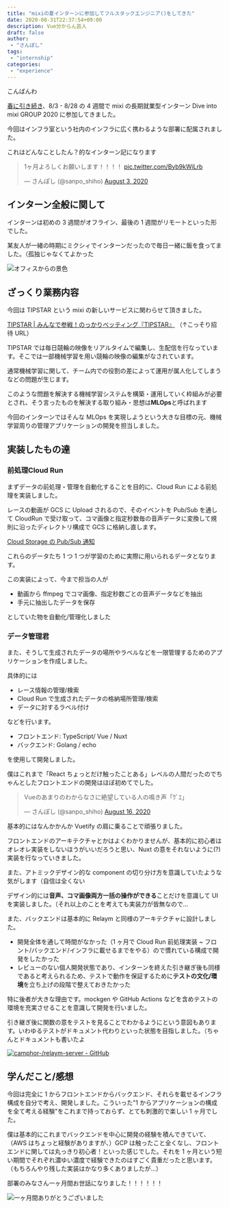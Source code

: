```yaml
---
title: "mixiの夏インターンに参加してフルスタックエンジニア()をしてきた"
date: 2020-08-31T22:37:54+09:00
description: Vue分からん芸人
draft: false
author:
 - "さんぽし"
tags:
 - "internship"
categories:
 - "experience"
---
```


こんばんわ

[春に引き続き](/posts/mixi-spring-internship-2020/)、8/3 - 8/28 の 4 週間で mixi の長期就業型インターン Dive into mixi GROUP 2020 に参加してきました。

今回はインフラ室という社内のインフラに広く携わるような部署に配属されました。

これはどんなことしたん？的なインターン記になります

<blockquote class="twitter-tweet"><p lang="ja" dir="ltr">1ヶ月よろしくお願いします！！！！ <a href="https://t.co/Byb9kWiLrb">pic.twitter.com/Byb9kWiLrb</a></p>&mdash; さんぽし (@sanpo_shiho) <a href="https://twitter.com/sanpo_shiho/status/1290091976541364224?ref_src=twsrc%5Etfw">August 3, 2020</a></blockquote> <script async src="https://platform.twitter.com/widgets.js" charset="utf-8"></script>

## インターン全般に関して

インターンは初めの 3 週間がオフライン、最後の 1 週間がリモートといった形でした。

某友人が一緒の時期にミクシィでインターンだったので毎日一緒に飯を食ってました。（孤独じゃなくてよかった

![オフィスからの景色](/images/posts/mixi-summer-internship-2020.jpg)

## ざっくり業務内容

今回は TIPSTAR という mixi の新しいサービスに関わらせて頂きました。

[TIPSTAR | みんなで参戦！のっかりベッティング『TIPSTAR』](https://tipstar.com/top?inviteCode=7a23e404-d803-44ab-a246-13232f1a6b2f)
（↑こっそり招待 URL）

TIPSTAR では毎日競輪の映像をリアルタイムで編集し、生配信を行なっています。そこでは一部機械学習を用い競輪の映像の編集がなされています。

通常機械学習に関して、チーム内での役割の差によって運用が属人化してしまうなどの問題が生じます。

このような問題を解決する機械学習システムを構築・運用していく枠組みが必要とされ、そう言ったものを解決する取り組み・思想は**MLOps**と呼ばれます

今回のインターンではそんな MLOps を実現しようという大きな目標の元、機械学習周りの管理アプリケーションの開発を担当しました。

## 実装したもの達

### 前処理Cloud Run

まずデータの前処理・管理を自動化することを目的に、Cloud Run による前処理を実装しました。

レースの動画が GCS に Upload されるので、そのイベントを Pub/Sub を通して CloudRun で受け取って、コマ画像と指定秒数毎の音声データに変換して規則に沿ったディレクトリ構成で GCS に格納し直します。

[Cloud Storage の Pub/Sub 通知](https://cloud.google.com/storage/docs/pubsub-notifications?hl=ja)

これらのデータたち 1 つ 1 つが学習のために実際に用いられるデータとなります。

この実装によって、今まで担当の人が

- 動画から ffmpeg でコマ画像、指定秒数ごとの音声データなどを抽出
- 手元に抽出したデータを保存

としていた物を自動化/管理化しました


### データ管理君


また、そうして生成されたデータの場所やラベルなどを一限管理するためのアプリケーションを作成しました。

具体的には

- レース情報の管理/検索
- Cloud Run で生成されたデータの格納場所管理/検索
- データに対するラベル付け

などを行います。

- フロントエンド: TypeScript/ Vue / Nuxt
- バックエンド: Golang / echo

を使用して開発しました。


僕はこれまで「React ちょっとだけ触ったことある」レベルの人間だったのでちゃんとしたフロントエンドの開発はほぼ初めてでした。

<blockquote class="twitter-tweet"><p lang="ja" dir="ltr">Vueのあまりのわからなさに絶望している人の鳴き声「ｳﾞｴ」</p>&mdash; さんぽし (@sanpo_shiho) <a href="https://twitter.com/sanpo_shiho/status/1294973265895501825?ref_src=twsrc%5Etfw">August 16, 2020</a></blockquote> <script async src="https://platform.twitter.com/widgets.js" charset="utf-8"></script>

基本的にはなんかかんか Vuetify の肩に乗ることで頑張りました。

フロントエンドのアーキテクチャとかはよくわかりませんが、基本的に初心者はオレオレ実装をしないほうがいいだろうと思い、Nuxt の意をそれないように(?)実装を行なっていきました。

また、アトミックデザイン的な component の切り分け方を意識していたような気がします（自信は全くない

デザイン的には**音声、コマ画像両方一括の操作ができる**ことだけを意識して UI を実装しました。（それ以上のことを考えても実装力が皆無なので…

また、バックエンドは基本的に Relaym と同様のアーキテクチャに設計しました。

- 開発全体を通して時間がなかった（1 ヶ月で Cloud Run 前処理実装 ~ フロント/バックエンド/インフラに載せるまでをやる）ので慣れている構成で開発をしたかった
- レビューのない個人開発状態であり、インターンを終えた引き継ぎ後も同様であると考えられるため、テストで動作を保証するために**テストの文化/環境**を立ち上げの段階で整えておきたかった

特に後者が大きな理由です。mockgen や GitHub Actions などを含めテストの環境を充実させることを意識して開発を行いました。

引き継ぎ後に関数の意をテストを見ることでわかるようにという意図もあります。いわゆるテストがドキュメント代わりといった状態を目指しました。（ちゃんとドキュメントも書いたよ

[![camphor-/relaym-server - GitHub](https://gh-card.dev/repos/camphor-/relaym-server.svg)](https://github.com/camphor-/relaym-server)

## 学んだこと/感想

今回は完全に 1 からフロントエンドからバックエンド、それらを載せるインフラ構成を自分で考え、開発しました。こういった"1 からアプリケーションの構成を全て考える経験"をこれまで持っておらず、とても刺激的で楽しい 1 ヶ月でした。

僕は基本的にこれまでバックエンドを中心に開発の経験を積んできていて、（AWS はちょっと経験がありますが、）GCP は触ったこと全くなし、フロントエンドに関しては丸っきり初心者！といった感じでした。それを 1 ヶ月という短い期間でそれぞれ濃ゆい濃度で経験できたのはすごく貴重だったと思います。（もちろんやり残した実装はかなり多くありましたが…）

部署のみなさん一ヶ月間お世話になりました！！！！！！

![一ヶ月間ありがとうございました](/images/posts/mixi-summer-internship-20202.png)
 

